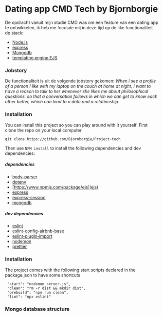 # Dating app CMD Tech by Bjornborgie

De opdracht vanuit mijn studie CMD was om een feature van een dating app te ontwikkelen, ik heb me focusde mij in deze tijd op de like functionaliteit de stack:

*  [Node.js](https://nodejs.org/en/)
*  [express](https://expressjs.com/) 
* [Mongodb](https://www.mongodb.com/)  
* [templating engine EJS](https://ejs.co/)



### Jobstory 

De functionaliteit is uit de volgende jobstory gekomen: _When I see a profile of a person I like with my laptop on the couch at home at night, I want to have a reason to talk to her whenever she likes me about philosophical questions. so that a conversation follows in which we can get to know each other better, which can lead to a date and a relationship._


### Installation 

You can install this project so you can play around with it yourself. First clone the repo on your local computer

`git clone https://github.com/Bjornborgie/Project-tech`

Then use `NPM install` to install the following dependencies and dev dependencies:

##### dependencies 

*  [body-parser](https://www.npmjs.com/package/body-parser)
*  [dotenv](https://www.npmjs.com/package/dotenv)
* [https://www.npmjs.com/package/ejs](ejs)
* [express](https://www.npmjs.com/package/express)
* [express-session](https://www.npmjs.com/package/express-session)
* [mongodb](https://www.npmjs.com/package/mongodb)



##### dev dependencies
 * [eslint](https://www.npmjs.com/package/eslint)
* [eslint-config-airbnb-base](https://www.npmjs.com/package/eslint-config-airbnb)
* [eslint-plugin-import](https://www.npmjs.com/package/eslint-plugin-import)
* [nodemon](https://www.npmjs.com/package/nodemon)
* [prettier](https://www.npmjs.com/package/prettier)


### Installation 

The project comes with the following start scripts declared in the package.json to have some shortcuts


```
 "start": "nodemon server.js",
 "clean": "rm -r dist && mkdir dist",
 "prebuild": "npm run clean",
 "lint": "npx eslint"
```


### Mongo database structure  
